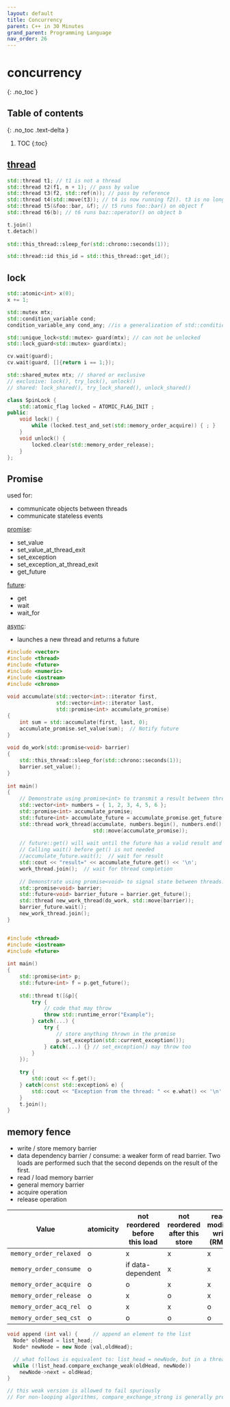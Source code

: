 ```yaml
---
layout: default
title: Concurrency
parent: C++ in 30 Minutes
grand_parent: Programming Language
nav_order: 26
---
```


# concurrency
{: .no_toc }

## Table of contents
{: .no_toc .text-delta }

1. TOC
{:toc}

## [thread](https://en.cppreference.com/w/cpp/thread/thread/thread)

```c++
std::thread t1; // t1 is not a thread
std::thread t2(f1, n + 1); // pass by value
std::thread t3(f2, std::ref(n)); // pass by reference
std::thread t4(std::move(t3)); // t4 is now running f2(). t3 is no longer a thread
std::thread t5(&foo::bar, &f); // t5 runs foo::bar() on object f
std::thread t6(b); // t6 runs baz::operator() on object b

t.join()
t.detach()
  
std::this_thread::sleep_for(std::chrono::seconds(1));

std::thread::id this_id = std::this_thread::get_id();
```

## lock

```c++
std::atomic<int> x(0);
x += 1;

std::mutex mtx;
std::condition_variable cond;
condition_variable_any cond_any; //is a generalization of std::condition_variable. Whereas std::condition_variable works only on std::unique_lock<std::mutex>, condition_variable_any can operate on any lock that meets the BasicLockable requirements.

std::unique_lock<std::mutex> guard(mtx); // can not be unlocked
std::lock_guard<std::mutex> guard(mtx);

cv.wait(guard);
cv.wait(guard, []{return i == 1;});

std::shared_mutex mtx; // shared or exclusive
// exclusive: lock(), try_lock(), unlock()
// shared: lock_shared(), try_lock_shared(), unlock_shared()
```

```c++
class SpinLock {
    std::atomic_flag locked = ATOMIC_FLAG_INIT ;
public:
    void lock() {
        while (locked.test_and_set(std::memory_order_acquire)) { ; }
    }
    void unlock() {
        locked.clear(std::memory_order_release);
    }
};
```

## Promise

used for:

- communicate objects between threads
- communicate stateless events

[promise](https://en.cppreference.com/w/cpp/thread/promise):

- set_value
- set_value_at_thread_exit
- set_exception
- set_exception_at_thread_exit
- get_future

[future](https://en.cppreference.com/w/cpp/thread/future):

- get
- wait
- wait_for

[async](https://en.cppreference.com/w/cpp/thread/async):

- launches a new thread and returns a future

```c++
#include <vector>
#include <thread>
#include <future>
#include <numeric>
#include <iostream>
#include <chrono>
 
void accumulate(std::vector<int>::iterator first,
                std::vector<int>::iterator last,
                std::promise<int> accumulate_promise)
{
    int sum = std::accumulate(first, last, 0);
    accumulate_promise.set_value(sum);  // Notify future
}
 
void do_work(std::promise<void> barrier)
{
    std::this_thread::sleep_for(std::chrono::seconds(1));
    barrier.set_value();
}
 
int main()
{
    // Demonstrate using promise<int> to transmit a result between threads.
    std::vector<int> numbers = { 1, 2, 3, 4, 5, 6 };
    std::promise<int> accumulate_promise;
    std::future<int> accumulate_future = accumulate_promise.get_future();
    std::thread work_thread(accumulate, numbers.begin(), numbers.end(),
                            std::move(accumulate_promise));
 
    // future::get() will wait until the future has a valid result and retrieves it.
    // Calling wait() before get() is not needed
    //accumulate_future.wait();  // wait for result
    std::cout << "result=" << accumulate_future.get() << '\n';
    work_thread.join();  // wait for thread completion
 
    // Demonstrate using promise<void> to signal state between threads.
    std::promise<void> barrier;
    std::future<void> barrier_future = barrier.get_future();
    std::thread new_work_thread(do_work, std::move(barrier));
    barrier_future.wait();
    new_work_thread.join();
}


#include <thread>
#include <iostream>
#include <future>
 
int main()
{
    std::promise<int> p;
    std::future<int> f = p.get_future();
 
    std::thread t([&p]{
        try {
            // code that may throw
            throw std::runtime_error("Example");
        } catch(...) {
            try {
                // store anything thrown in the promise
                p.set_exception(std::current_exception());
            } catch(...) {} // set_exception() may throw too
        }
    });
 
    try {
        std::cout << f.get();
    } catch(const std::exception& e) {
        std::cout << "Exception from the thread: " << e.what() << '\n';
    }
    t.join();
}
```

## memory fence

- write / store memory barrier
- data dependency barrier / consume: a weaker form of read barrier. Two loads are performed such that the second depends on the result of the first.
- read / load memory barrier
- general memory barrier
- acquire operation
- release operation

| Value                  | atomicity | not reordered before this load | not reordered after this store | read-modify-write (RMW) |
| ---------------------- | --------- | ------------------------------ | ------------------------------ | ----------------------- |
| `memory_order_relaxed` | o         | x                              | x                              | x                       |
| `memory_order_consume` | o         | if data-dependent              | x                              | x                       |
| `memory_order_acquire` | o         | o                              | x                              | x                       |
| `memory_order_release` | o         | x                              | o                              | x                       |
| `memory_order_acq_rel` | o         | x                              | x                              | o                       |
| `memory_order_seq_cst` | o         | o                              | o                              | o                       |

```c++
void append (int val) {     // append an element to the list
  Node* oldHead = list_head;
  Node* newNode = new Node {val,oldHead};

  // what follows is equivalent to: list_head = newNode, but in a thread-safe way:
  while (!list_head.compare_exchange_weak(oldHead, newNode))
    newNode->next = oldHead;
}

// this weak version is allowed to fail spuriously 
// For non-looping algorithms, compare_exchange_strong is generally preferred.

```


